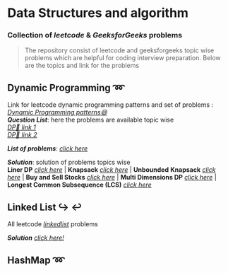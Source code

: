 # **Data Structures and algorithm**
### Collection of _leetcode_ & _GeeksforGeeks_ problems

> The repository consist of leetcode and geeksforgeeks topic wise problems which are helpful for coding interview preparation.
> Below are the topics and link for the problems 

## Dynamic Programming :loop:

Link for leetcode dynamic programming patterns and set of problems : *[Dynamic Programming patterns:smile:](https://leetcode.com/discuss/general-discussion/458695/Dynamic-Programming-Patterns)*  
**_Question_** **_List_**: here the problems are available topic wise  
*[DP📑 link 1](https://leetcode.com/discuss/general-discussion/662866/DP-for-Beginners-Problems-or-Patterns-or-Sample-Solutions)*  
*[DP📑 link 2](https://leetcode.com/tag/dynamic-programming/discuss/1050391/Must-do-Dynamic-programming-Problems-Category-wise)*

**_List of problems_**: *[click here](https://github.com/DhananjayGore/leetcode/tree/main/dsa-dynamic-programming)*

**_Solution_**: solution of problems topics wise  
**Liner DP** *[click here](https://github.com/DhananjayGore/leetcode/tree/main/dsa-dynamic-programming/src/linear_dp)* | **Knapsack** *[click here](https://github.com/DhananjayGore/leetcode/tree/main/dsa-dynamic-programming/src/knapsack)*  | **Unbounded** **Knapsack** *[click here](https://github.com/DhananjayGore/leetcode/tree/main/dsa-dynamic-programming/src/unbounded/knapsack)* | **Buy and Sell Stocks** *[click here](https://github.com/DhananjayGore/leetcode/tree/main/dsa-dynamic-programming/src/buy/sell/stock)* | **Multi Dimensions DP** *[click here](https://github.com/DhananjayGore/leetcode/tree/main/dsa-dynamic-programming/src/multi_dimenstional)* | **Longest Common Subsequence (LCS)** *[click here](https://github.com/DhananjayGore/leetcode/tree/main/dsa-dynamic-programming/src/lcs)*

## Linked List :arrow_right_hook: :leftwards_arrow_with_hook:

All leetcode *[linkedlist](https://leetcode.com/tag/linked-list)* problems 

**_Solution_** *[click here!](https://github.com/DhananjayGore/leetcode/blob/linkedlist-dsa-problems/dsa-linked-list/readme.md)*

## HashMap :loop:
